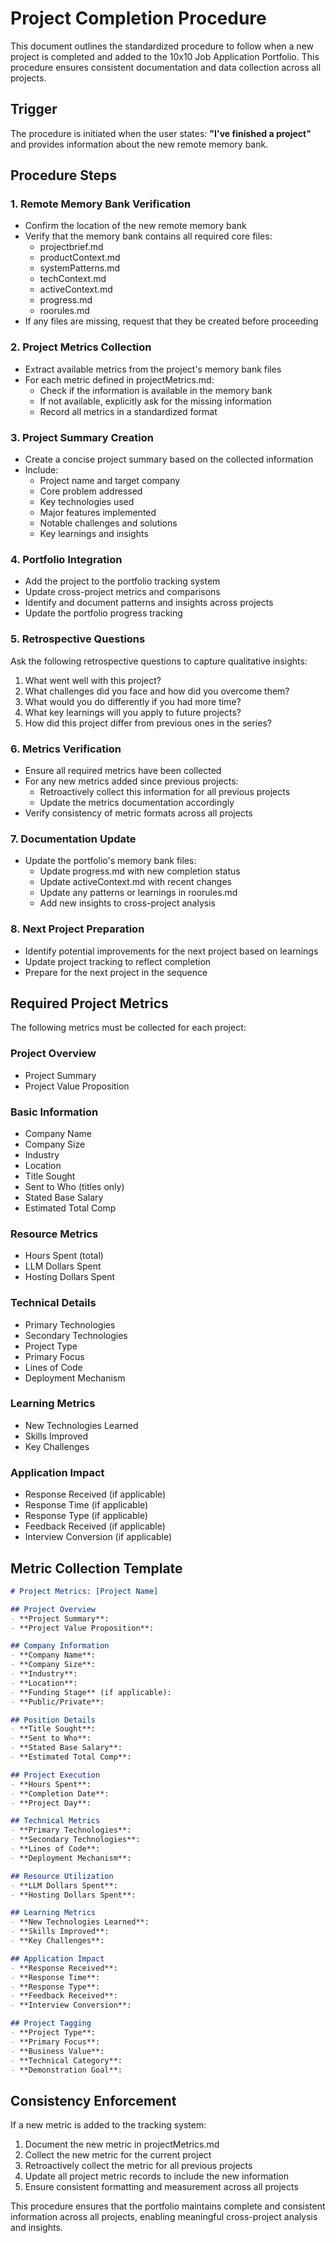 # Project Completion Procedure

This document outlines the standardized procedure to follow when a new project is completed and added to the 10x10 Job Application Portfolio. This procedure ensures consistent documentation and data collection across all projects.

## Trigger

The procedure is initiated when the user states: **"I've finished a project"** and provides information about the new remote memory bank.

## Procedure Steps

### 1. Remote Memory Bank Verification

- Confirm the location of the new remote memory bank
- Verify that the memory bank contains all required core files:
  - projectbrief.md
  - productContext.md
  - systemPatterns.md
  - techContext.md
  - activeContext.md
  - progress.md
  - roorules.md
- If any files are missing, request that they be created before proceeding

### 2. Project Metrics Collection

- Extract available metrics from the project's memory bank files
- For each metric defined in projectMetrics.md:
  - Check if the information is available in the memory bank
  - If not available, explicitly ask for the missing information
  - Record all metrics in a standardized format

### 3. Project Summary Creation

- Create a concise project summary based on the collected information
- Include:
  - Project name and target company
  - Core problem addressed
  - Key technologies used
  - Major features implemented
  - Notable challenges and solutions
  - Key learnings and insights

### 4. Portfolio Integration

- Add the project to the portfolio tracking system
- Update cross-project metrics and comparisons
- Identify and document patterns and insights across projects
- Update the portfolio progress tracking

### 5. Retrospective Questions

Ask the following retrospective questions to capture qualitative insights:

1. What went well with this project?
2. What challenges did you face and how did you overcome them?
3. What would you do differently if you had more time?
4. What key learnings will you apply to future projects?
5. How did this project differ from previous ones in the series?

### 6. Metrics Verification

- Ensure all required metrics have been collected
- For any new metrics added since previous projects:
  - Retroactively collect this information for all previous projects
  - Update the metrics documentation accordingly
- Verify consistency of metric formats across all projects

### 7. Documentation Update

- Update the portfolio's memory bank files:
  - Update progress.md with new completion status
  - Update activeContext.md with recent changes
  - Update any patterns or learnings in roorules.md
  - Add new insights to cross-project analysis

### 8. Next Project Preparation

- Identify potential improvements for the next project based on learnings
- Update project tracking to reflect completion
- Prepare for the next project in the sequence

## Required Project Metrics

The following metrics must be collected for each project:

### Project Overview
- Project Summary
- Project Value Proposition

### Basic Information
- Company Name
- Company Size
- Industry
- Location
- Title Sought
- Sent to Who (titles only)
- Stated Base Salary
- Estimated Total Comp

### Resource Metrics
- Hours Spent (total)
- LLM Dollars Spent
- Hosting Dollars Spent

### Technical Details
- Primary Technologies
- Secondary Technologies
- Project Type
- Primary Focus
- Lines of Code
- Deployment Mechanism

### Learning Metrics
- New Technologies Learned
- Skills Improved
- Key Challenges

### Application Impact
- Response Received (if applicable)
- Response Time (if applicable)
- Response Type (if applicable)
- Feedback Received (if applicable)
- Interview Conversion (if applicable)

## Metric Collection Template

```markdown
# Project Metrics: [Project Name]

## Project Overview
- **Project Summary**:
- **Project Value Proposition**:

## Company Information
- **Company Name**:
- **Company Size**:
- **Industry**:
- **Location**:
- **Funding Stage** (if applicable):
- **Public/Private**:

## Position Details
- **Title Sought**:
- **Sent to Who**:
- **Stated Base Salary**:
- **Estimated Total Comp**:

## Project Execution
- **Hours Spent**:
- **Completion Date**:
- **Project Day**:

## Technical Metrics
- **Primary Technologies**:
- **Secondary Technologies**:
- **Lines of Code**:
- **Deployment Mechanism**:

## Resource Utilization
- **LLM Dollars Spent**:
- **Hosting Dollars Spent**:

## Learning Metrics
- **New Technologies Learned**:
- **Skills Improved**:
- **Key Challenges**:

## Application Impact
- **Response Received**:
- **Response Time**:
- **Response Type**:
- **Feedback Received**:
- **Interview Conversion**:

## Project Tagging
- **Project Type**:
- **Primary Focus**:
- **Business Value**:
- **Technical Category**:
- **Demonstration Goal**:
```

## Consistency Enforcement

If a new metric is added to the tracking system:

1. Document the new metric in projectMetrics.md
2. Collect the new metric for the current project
3. Retroactively collect the metric for all previous projects
4. Update all project metric records to include the new information
5. Ensure consistent formatting and measurement across all projects

This procedure ensures that the portfolio maintains complete and consistent information across all projects, enabling meaningful cross-project analysis and insights.